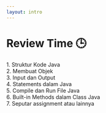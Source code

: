 ```yaml
---
layout: intro
---
```


# Review Time 🕒

<div class='p-4 text-lg'>
<span class='text-orange'>1.</span> Struktur Kode Java <br>
<span class='text-orange'>2.</span> Membuat Objek <br>
<span class='text-orange'>3.</span> Input dan Output <br>
<span class='text-orange'>4.</span> Statements dalam Java <br>
<span class='text-orange'>5.</span> Compile dan Run File Java <br>
<span class='text-orange'>6.</span> Built-in Methods dalam Class Java <br>
<span class='text-orange'>7.</span> Seputar assignment atau lainnya
</div>

